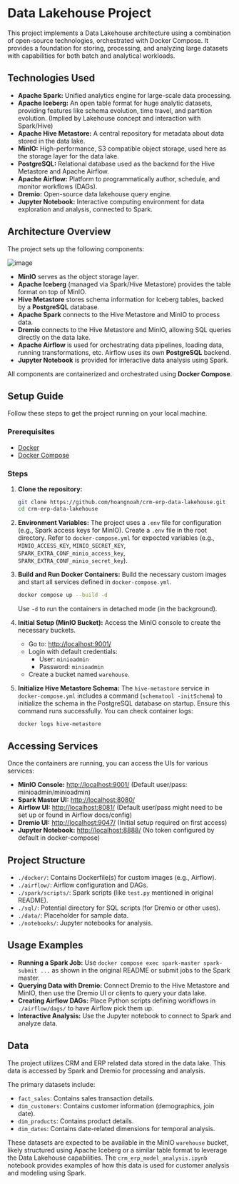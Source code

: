 # Data Lakehouse Project

This project implements a Data Lakehouse architecture using a combination of open-source technologies, orchestrated with Docker Compose. It provides a foundation for storing, processing, and analyzing large datasets with capabilities for both batch and analytical workloads.

## Technologies Used

- **Apache Spark:** Unified analytics engine for large-scale data processing.
- **Apache Iceberg:** An open table format for huge analytic datasets, providing features like schema evolution, time travel, and partition evolution. (Implied by Lakehouse concept and interaction with Spark/Hive)
- **Apache Hive Metastore:** A central repository for metadata about data stored in the data lake.
- **MinIO:** High-performance, S3 compatible object storage, used here as the storage layer for the data lake.
- **PostgreSQL:** Relational database used as the backend for the Hive Metastore and Apache Airflow.
- **Apache Airflow:** Platform to programmatically author, schedule, and monitor workflows (DAGs).
- **Dremio:** Open-source data lakehouse query engine.
- **Jupyter Notebook:** Interactive computing environment for data exploration and analysis, connected to Spark.

## Architecture Overview

The project sets up the following components:

![image](https://github.com/user-attachments/assets/ef83bdc6-67a0-409f-b4aa-1850d9c515da)


- **MinIO** serves as the object storage layer.
- **Apache Iceberg** (managed via Spark/Hive Metastore) provides the table format on top of MinIO.
- **Hive Metastore** stores schema information for Iceberg tables, backed by a **PostgreSQL** database.
- **Apache Spark** connects to the Hive Metastore and MinIO to process data.
- **Dremio** connects to the Hive Metastore and MinIO, allowing SQL queries directly on the data lake.
- **Apache Airflow** is used for orchestrating data pipelines, loading data, running transformations, etc. Airflow uses its own **PostgreSQL** backend.
- **Jupyter Notebook** is provided for interactive data analysis using Spark.

All components are containerized and orchestrated using **Docker Compose**.

## Setup Guide

Follow these steps to get the project running on your local machine.

### Prerequisites

- [Docker](https://www.docker.com/get-started/)
- [Docker Compose](https://docs.docker.com/compose/install/)

### Steps

1.  **Clone the repository:**

    ```bash
    git clone https://github.com/hoangnoah/crm-erp-data-lakehouse.git
    cd crm-erp-data-lakehouse
    ```

2.  **Environment Variables:**
    The project uses a `.env` file for configuration (e.g., Spark access keys for MinIO). Create a `.env` file in the root directory. Refer to `docker-compose.yml` for expected variables (e.g., `MINIO_ACCESS_KEY`, `MINIO_SECRET_KEY`, `SPARK_EXTRA_CONF_minio_access_key`, `SPARK_EXTRA_CONF_minio_secret_key`).

3.  **Build and Run Docker Containers:**
    Build the necessary custom images and start all services defined in `docker-compose.yml`.

    ```bash
    docker compose up --build -d
    ```

    Use `-d` to run the containers in detached mode (in the background).

4.  **Initial Setup (MinIO Bucket):**
    Access the MinIO console to create the necessary buckets.

    - Go to: [http://localhost:9001/](http://localhost:9001/)
    - Login with default credentials:
      - User: `minioadmin`
      - Password: `minioadmin`
    - Create a bucket named `warehouse`.

5.  **Initialize Hive Metastore Schema:**
    The `hive-metastore` service in `docker-compose.yml` includes a command (`schematool -initSchema`) to initialize the schema in the PostgreSQL database on startup. Ensure this command runs successfully. You can check container logs:

    ```bash
    docker logs hive-metastore
    ```

## Accessing Services

Once the containers are running, you can access the UIs for various services:

- **MinIO Console:** [http://localhost:9001/](http://localhost:9001/) (Default user/pass: minioadmin/minioadmin)
- **Spark Master UI:** [http://localhost:8080/](http://localhost:8080/)
- **Airflow UI:** [http://localhost:8081/](http://localhost:8081/) (Default user/pass might need to be set up or found in Airflow docs/config)
- **Dremio UI:** [http://localhost:9047/](http://localhost:9047/) (Initial setup required on first access)
- **Jupyter Notebook:** [http://localhost:8888/](http://localhost:8888/) (No token configured by default in docker-compose)

## Project Structure

- `./docker/`: Contains Dockerfile(s) for custom images (e.g., Airflow).
- `./airflow/`: Airflow configuration and DAGs.
- `./spark/scripts/`: Spark scripts (like `test.py` mentioned in original README).
- `./sql/`: Potential directory for SQL scripts (for Dremio or other uses).
- `./data/`: Placeholder for sample data.
- `./notebooks/`: Jupyter notebooks for analysis.

## Usage Examples

- **Running a Spark Job:** Use `docker compose exec spark-master spark-submit ...` as shown in the original README or submit jobs to the Spark master.
- **Querying Data with Dremio:** Connect Dremio to the Hive Metastore and MinIO, then use the Dremio UI or clients to query your data lake.
- **Creating Airflow DAGs:** Place Python scripts defining workflows in `./airflow/dags/` to have Airflow pick them up.
- **Interactive Analysis:** Use the Jupyter notebook to connect to Spark and analyze data.

## Data

The project utilizes CRM and ERP related data stored in the data lake. This data is accessed by Spark and Dremio for processing and analysis.

The primary datasets include:

- `fact_sales`: Contains sales transaction details.
- `dim_customers`: Contains customer information (demographics, join date).
- `dim_products`: Contains product details.
- `dim_dates`: Contains date-related dimensions for temporal analysis.

These datasets are expected to be available in the MinIO `warehouse` bucket, likely structured using Apache Iceberg or a similar table format to leverage the Data Lakehouse capabilities. The `crm_erp_model_analysis.ipynb` notebook provides examples of how this data is used for customer analysis and modeling using Spark.
